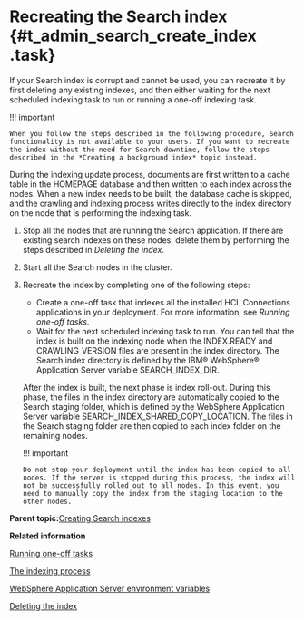 # Recreating the Search index {#t_admin_search_create_index .task}

If your Search index is corrupt and cannot be used, you can recreate it by first deleting any existing indexes, and then either waiting for the next scheduled indexing task to run or running a one-off indexing task.

!!! important 
    
    When you follow the steps described in the following procedure, Search functionality is not available to your users. If you want to recreate the index without the need for Search downtime, follow the steps described in the *Creating a background index* topic instead.

During the indexing update process, documents are first written to a cache table in the HOMEPAGE database and then written to each index across the nodes. When a new index needs to be built, the database cache is skipped, and the crawling and indexing process writes directly to the index directory on the node that is performing the indexing task.

1.  Stop all the nodes that are running the Search application. If there are existing search indexes on these nodes, delete them by performing the steps described in *Deleting the index*.

2.  Start all the Search nodes in the cluster.

3.  Recreate the index by completing one of the following steps:

    -   Create a one-off task that indexes all the installed HCL Connections applications in your deployment. For more information, see *Running one-off tasks*.
    -   Wait for the next scheduled indexing task to run.
    You can tell that the index is built on the indexing node when the INDEX.READY and CRAWLING\_VERSION files are present in the index directory. The Search index directory is defined by the IBM® WebSphere® Application Server variable SEARCH\_INDEX\_DIR.

    After the index is built, the next phase is index roll-out. During this phase, the files in the index directory are automatically copied to the Search staging folder, which is defined by the WebSphere Application Server variable SEARCH\_INDEX\_SHARED\_COPY\_LOCATION. The files in the Search staging folder are then copied to each index folder on the remaining nodes.

    !!! important 
        
        Do not stop your deployment until the index has been copied to all nodes. If the server is stopped during this process, the index will not be successfully rolled out to all nodes. In this event, you need to manually copy the index from the staging location to the other nodes.


**Parent topic:**[Creating Search indexes](../admin/c_admin_search_create_indexes.md)

**Related information**  


[Running one-off tasks](../admin/t_admin_search_one_off_tasks.md)

[The indexing process](../admin/c_admin_search_index_process.md)

[WebSphere Application Server environment variables](../admin/r_admin_common_was_env_variables.md)

[Deleting the index](../admin/t_admin_search_delete_index.md)

